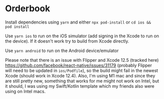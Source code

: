 # Orderbook

Install dependencies using `yarn` and either `npx pod-install` or `cd ios && pod install`

Use `yarn ios` to run on the iOS simulator (add signing in the Xcode to run on the device). If it doesn't work try to build from Xcode directly.

Use `yarn android` to run on the Android device/emulator

Please note that there is an issue with Flipper and Xcode 12.5 (tracked here) https://github.com/facebook/react-native/issues/31179 (probably Flipper will need to be updated in `ios/Podfile`), so the build might fail in the newest Xcode (should work in Xcode 12.4). Also, I'm using M1 mac and since they are still pretty new, something that works for me might not work on Intel, but it should, I was using my Swift/Kotlin template which my friends also were using on Intel macs.
